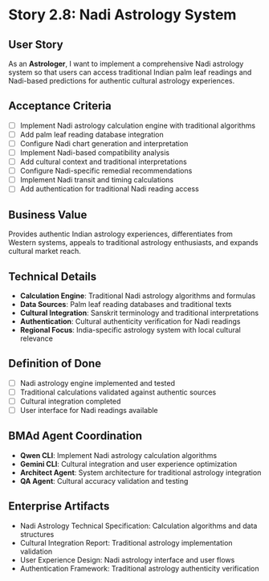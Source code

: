 # Story 2.8: Nadi Astrology System

## User Story

As an **Astrologer**, I want to implement a comprehensive Nadi astrology system so that users can access traditional Indian palm leaf readings and Nadi-based predictions for authentic cultural astrology experiences.

## Acceptance Criteria

- [ ] Implement Nadi astrology calculation engine with traditional algorithms
- [ ] Add palm leaf reading database integration
- [ ] Configure Nadi chart generation and interpretation
- [ ] Implement Nadi-based compatibility analysis
- [ ] Add cultural context and traditional interpretations
- [ ] Configure Nadi-specific remedial recommendations
- [ ] Implement Nadi transit and timing calculations
- [ ] Add authentication for traditional Nadi reading access

## Business Value

Provides authentic Indian astrology experiences, differentiates from Western systems, appeals to traditional astrology enthusiasts, and expands cultural market reach.

## Technical Details

- **Calculation Engine**: Traditional Nadi astrology algorithms and formulas
- **Data Sources**: Palm leaf reading databases and traditional texts
- **Cultural Integration**: Sanskrit terminology and traditional interpretations
- **Authentication**: Cultural authenticity verification for Nadi readings
- **Regional Focus**: India-specific astrology system with local cultural relevance

## Definition of Done

- [ ] Nadi astrology engine implemented and tested
- [ ] Traditional calculations validated against authentic sources
- [ ] Cultural integration completed
- [ ] User interface for Nadi readings available

## BMAd Agent Coordination

- **Qwen CLI**: Implement Nadi astrology calculation algorithms
- **Gemini CLI**: Cultural integration and user experience optimization
- **Architect Agent**: System architecture for traditional astrology integration
- **QA Agent**: Cultural accuracy validation and testing

## Enterprise Artifacts

- Nadi Astrology Technical Specification: Calculation algorithms and data structures
- Cultural Integration Report: Traditional astrology implementation validation
- User Experience Design: Nadi astrology interface and user flows
- Authentication Framework: Traditional astrology authenticity verification
